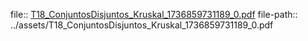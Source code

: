 file:: [T18_ConjuntosDisjuntos_Kruskal_1736859731189_0.pdf](../assets/T18_ConjuntosDisjuntos_Kruskal_1736859731189_0.pdf)
file-path:: ../assets/T18_ConjuntosDisjuntos_Kruskal_1736859731189_0.pdf
